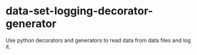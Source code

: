 # data-set-logging-decorator-generator
Use python decorators and generators to read data from data files and log it.
